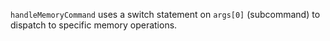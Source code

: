 `handleMemoryCommand` uses a switch statement on `args[0]` (subcommand) to dispatch to specific memory operations.